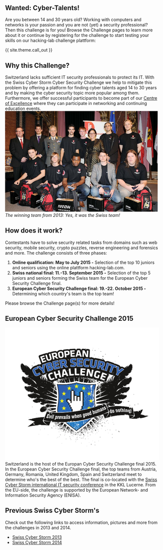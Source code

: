 <header>
</header>
<h2>Wanted: Cyber-Talents!</h2>
<p>Are you between 14 and 30 years old? Working with computers and networks is your passion and you are not (yet) a security professional? Then this challenge is for you! Browse the Challenge pages to learn more about it or continue by registering for the challenge to start testing your skills on our hacking-lab challenge plattform:</p>
<div class="call-out">{{ site.theme.call_out }}</div>

<h2>Why this Challenge?</h2>
Switzerland lacks sufficient IT security professionals to protect its IT. 
With the Swiss Cyber Storm Cyber Security Challenge we help to mitigate this problem by offering a platform for finding cyber talents aged 14 to 30 years and by making the cyber security topic more popular among them.
Furthermore, we offer successful participants to become part of our <a href="/coe">Centre of Excellence</a> where they can participate in networking and continuing education events. 

<div style="max-width: 500px">
<img src=img/final_2013.jpg> 
<i>The winning team from 2013: Yes, it was the Swiss team!</i>
</div>

<h2>How does it work?</h2>
<p>Contestants have to solve security related tasks from domains such as web security, mobile security, crypto puzzles, reverse engineering and forensics and more.
The challenge consists of three phases:<br>
<ol>
  <li><strong>Online qualification: May to July 2015 -</strong> Selection of the top 10 juniors and seniors using the online plattform hacking-lab.com.</li>
  <li><strong>Swiss national final: 11.-13. September 2015 -</strong> Selection of the top 5 juniors and seniors forming the Swiss team for the European Cyber Security Challenge final. </li>
  <li><strong>European Cyber Security Challenge final: 19.-22. October 2015 -</strong> Determining which country's team is the top team!</li>
</ol>
</p>
Please browse the Challenge page(s) for more details!

<h2>European Cyber Security Challenge 2015</h2>
<img class="image-txtwrap-mw-35pct" src="/img/eucsc.png" alt="European Cyber Security Challenge Logo">
Switzerland is the host of the Europan Cyber Security Challenge final 2015. 
In the European Cyber Security Challenge final, the top teams from Austria, Germany, Romania, United Kingdom, Spain and Switzerland meet to determine who's the best of the best.
The final is co-located with the <a href="https://www.swisscyberstorm.com">Swiss Cyber Storm international IT security conference</a> in the KKL Lucerne.
From the EU-side, the challenge is supported by the European Network- and Information Security Agency (ENISA).

<h2>Previous Swiss Cyber Storm's</h2>
Check out the following links to access information, pictures and more from the challenges in 2013 and 2014.  
<ul class="fa-ul">
	<li><i class="fa-li fa fa-check-square"></i><a href="http://2013.swisscyberstorm.com/" target="_blank">Swiss Cyber Storm 2013</a></li>
	<li><i class="fa-li fa fa-check-square"></i><a href="http://2014.swisscyberstorm.com/" target="_blank">Swiss Cyber Storm 2014</a></li>
</ul>
